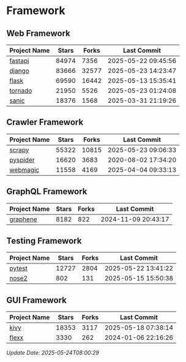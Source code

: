 # Framework

## Web Framework
| Project Name | Stars | Forks | Last Commit |
| ------------ | ----- | ----- | ----------- |
| [fastapi](https://github.com/fastapi/fastapi) | 84974 | 7356 | 2025-05-22 09:45:56 |
| [django](https://github.com/django/django) | 83666 | 32577 | 2025-05-23 14:23:47 |
| [flask](https://github.com/pallets/flask) | 69590 | 16442 | 2025-05-13 15:35:41 |
| [tornado](https://github.com/tornadoweb/tornado) | 21950 | 5526 | 2025-05-23 01:24:08 |
| [sanic](https://github.com/sanic-org/sanic) | 18376 | 1568 | 2025-03-31 21:19:26 |

## Crawler Framework
| Project Name | Stars | Forks | Last Commit |
| ------------ | ----- | ----- | ----------- |
| [scrapy](https://github.com/scrapy/scrapy) | 55322 | 10815 | 2025-05-23 09:06:33 |
| [pyspider](https://github.com/binux/pyspider) | 16620 | 3683 | 2020-08-02 17:34:20 |
| [webmagic](https://github.com/code4craft/webmagic) | 11558 | 4169 | 2025-04-04 09:33:13 |

## GraphQL Framework
| Project Name | Stars | Forks | Last Commit |
| ------------ | ----- | ----- | ----------- |
| [graphene](https://github.com/graphql-python/graphene) | 8182 | 822 | 2024-11-09 20:43:17 |

## Testing Framework
| Project Name | Stars | Forks | Last Commit |
| ------------ | ----- | ----- | ----------- |
| [pytest](https://github.com/pytest-dev/pytest) | 12727 | 2804 | 2025-05-22 13:41:22 |
| [nose2](https://github.com/nose-devs/nose2) | 802 | 131 | 2025-05-15 15:50:38 |

## GUI Framework
| Project Name | Stars | Forks | Last Commit |
| ------------ | ----- | ----- | ----------- |
| [kivy](https://github.com/kivy/kivy) | 18353 | 3117 | 2025-05-18 07:38:14 |
| [flexx](https://github.com/flexxui/flexx) | 3330 | 262 | 2024-01-06 22:16:26 |

*Update Date: 2025-05-24T08:00:29*